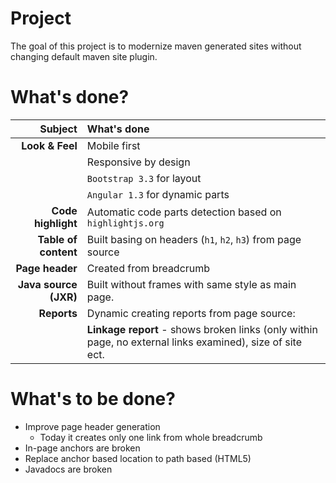 # Project

The goal of this project is to modernize maven generated sites without changing
default maven site plugin.

# What's done?

| Subject | What's done |
| ------: | :---------- |
| **Look & Feel** | Mobile first |
| | Responsive by design |
| | `Bootstrap 3.3` for layout |
| | `Angular 1.3` for dynamic parts |
| **Code highlight** | Automatic code parts detection based on `highlightjs.org` |
| **Table of content** | Built basing on headers (`h1`, `h2`, `h3`) from page source |
| **Page header** | Created from breadcrumb |
| **Java source (JXR)** | Built without frames with same style as main page. |
| **Reports** | Dynamic creating reports from page source: |
| | **Linkage report** - shows broken links (only within page, no external links examined), size of site ect. |

# What's to be done?

* Improve page header generation
    * Today it creates only one link from whole breadcrumb
* In-page anchors are broken
* Replace anchor based location to path based (HTML5)
* Javadocs are broken
